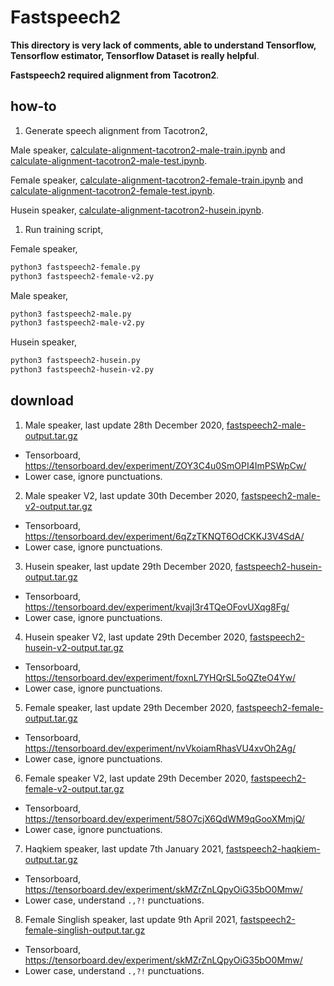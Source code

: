 # Fastspeech2

**This directory is very lack of comments, able to understand Tensorflow, Tensorflow estimator, Tensorflow Dataset is really helpful**.

**Fastspeech2 required alignment from Tacotron2**.

## how-to

1. Generate speech alignment from Tacotron2, 

Male speaker, [calculate-alignment-tacotron2-male-train.ipynb](calculate-alignment-tacotron2-male-train.ipynb) and [calculate-alignment-tacotron2-male-test.ipynb](calculate-alignment-tacotron2-male-test.ipynb]).

Female speaker, [calculate-alignment-tacotron2-female-train.ipynb](calculate-alignment-tacotron2-female-train.ipynb) and [calculate-alignment-tacotron2-female-test.ipynb](calculate-alignment-tacotron2-female-test.ipynb]).

Husein speaker, [calculate-alignment-tacotron2-husein.ipynb](calculate-alignment-tacotron2-husein.ipynb).

1. Run training script,

Female speaker,

```bash
python3 fastspeech2-female.py
python3 fastspeech2-female-v2.py
```

Male speaker,

```bash
python3 fastspeech2-male.py
python3 fastspeech2-male-v2.py
```

Husein speaker,

```bash
python3 fastspeech2-husein.py
python3 fastspeech2-husein-v2.py
```

## download

1. Male speaker, last update 28th December 2020, [fastspeech2-male-output.tar.gz](https://f000.backblazeb2.com/file/malaya-speech-model/pretrained/fastspeech2-male-output.tar.gz)

  - Tensorboard, https://tensorboard.dev/experiment/ZOY3C4u0SmOPI4ImPSWpCw/
  - Lower case, ignore punctuations.

2. Male speaker V2, last update 30th December 2020, [fastspeech2-male-v2-output.tar.gz](https://f000.backblazeb2.com/file/malaya-speech-model/pretrained/fastspeech2-male-output.tar.gz)

  - Tensorboard, https://tensorboard.dev/experiment/6qZzTKNQT6OdCKKJ3V4SdA/
  - Lower case, ignore punctuations.

3. Husein speaker, last update 29th December 2020, [fastspeech2-husein-output.tar.gz](https://f000.backblazeb2.com/file/malaya-speech-model/pretrained/fastspeech2-husein-output.tar.gz)

  - Tensorboard, https://tensorboard.dev/experiment/kvajI3r4TQeOFovUXqg8Fg/
  - Lower case, ignore punctuations.

4. Husein speaker V2, last update 29th December 2020, [fastspeech2-husein-v2-output.tar.gz](https://f000.backblazeb2.com/file/malaya-speech-model/pretrained/fastspeech2-husein-v2-output.tar.gz)

  - Tensorboard, https://tensorboard.dev/experiment/foxnL7YHQrSL5oQZteO4Yw/
  - Lower case, ignore punctuations.

5. Female speaker, last update 29th December 2020, [fastspeech2-female-output.tar.gz](https://f000.backblazeb2.com/file/malaya-speech-model/pretrained/fastspeech2-female-output.tar.gz)

  - Tensorboard, https://tensorboard.dev/experiment/nvVkoiamRhasVU4xvOh2Ag/
  - Lower case, ignore punctuations.

6. Female speaker V2, last update 29th December 2020, [fastspeech2-female-v2-output.tar.gz](https://f000.backblazeb2.com/file/malaya-speech-model/pretrained/fastspeech2-female-v2-output.tar.gz)

  - Tensorboard, https://tensorboard.dev/experiment/58O7cjX6QdWM9qGooXMmjQ/
  - Lower case, ignore punctuations.

7. Haqkiem speaker, last update 7th January 2021, [fastspeech2-haqkiem-output.tar.gz](https://f000.backblazeb2.com/file/malaya-speech-model/pretrained/fastspeech2-haqkiem-output.tar.gz)

  - Tensorboard, https://tensorboard.dev/experiment/skMZrZnLQpyOiG35bO0Mmw/
  - Lower case, understand `.,?!` punctuations.

8. Female Singlish speaker, last update 9th April 2021, [fastspeech2-female-singlish-output.tar.gz](https://f000.backblazeb2.com/file/malaya-speech-model/pretrained/fastspeech2-female-singlish-output.tar.gz)

  - Tensorboard, https://tensorboard.dev/experiment/skMZrZnLQpyOiG35bO0Mmw/
  - Lower case, understand `.,?!` punctuations.
